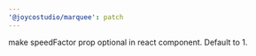 ```yaml
---
'@joycostudio/marquee': patch
---
```


make speedFactor prop optional in react component. Default to 1.
